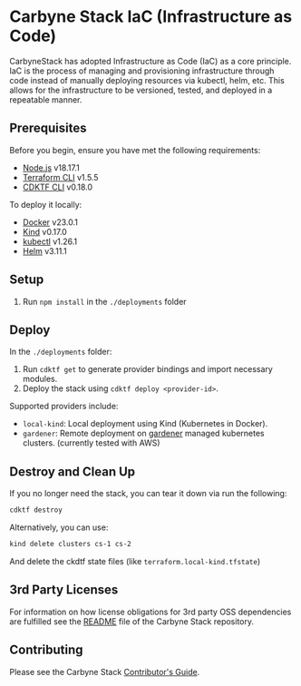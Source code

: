 # Carbyne Stack IaC (Infrastructure as Code)

CarbyneStack has adopted Infrastructure as Code (IaC) as a core principle. IaC
is the process of managing and provisioning infrastructure through code instead
of manually deploying resources via kubectl, helm, etc. This allows for the
infrastructure to be versioned, tested, and deployed in a repeatable manner.

## Prerequisites

Before you begin, ensure you have met the following requirements:

- [Node.js](https://nodejs.org/en/download) v18.17.1
- [Terraform CLI](https://developer.hashicorp.com/terraform/downloads) v1.5.5
- [CDKTF CLI](https://developer.hashicorp.com/terraform/tutorials/cdktf/cdktf-install)
  v0.18.0

To deploy it locally:

- [Docker](https://docs.docker.com/engine/install/ubuntu/) v23.0.1
- [Kind](https://kind.sigs.k8s.io/) v0.17.0
- [kubectl](https://kubernetes.io/docs/tasks/tools/install-kubectl-linux/)
  v1.26.1
- [Helm](https://helm.sh/docs/intro/install/) v3.11.1

## Setup

1. Run `npm install` in the `./deployments` folder

## Deploy

In the `./deployments` folder:

1. Run `cdktf get` to generate provider bindings and import necessary modules.
1. Deploy the stack using `cdktf deploy <provider-id>`.

Supported providers include:

- `local-kind`: Local deployment using Kind (Kubernetes in Docker).
- `gardener`: Remote deployment on [gardener](https://github.com/gardener/gardener) managed kubernetes clusters. (currently tested with AWS)

## Destroy and Clean Up

If you no longer need the stack, you can tear it down via run the following:

```bash
cdktf destroy
```

Alternatively, you can use:

```bash
kind delete clusters cs-1 cs-2
```

And delete the ckdtf state files (like `terraform.local-kind.tfstate`)

## 3rd Party Licenses

For information on how license obligations for 3rd party OSS dependencies are
fulfilled see the
[README](https://github.com/carbynestack/carbynestack/README.md) file of the
Carbyne Stack repository.

## Contributing

Please see the Carbyne Stack
[Contributor's Guide](https://github.com/carbynestack/carbynestack/blob/master/CONTRIBUTING.md).
